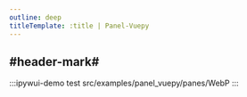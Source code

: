 ```yaml
---
outline: deep
titleTemplate: :title | Panel-Vuepy
---
```


## #header-mark#
:::ipywui-demo test
src/examples/panel_vuepy/panes/WebP
::: 